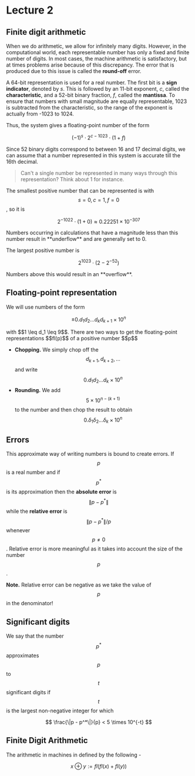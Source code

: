 # Lecture 2

## Finite digit arithmetic

When we do arithmetic, we allow for infinitely many digits. However, in the computational world, each representable number has only a fixed and finite number of digits. In most cases, the machine arithmetic is satisfactory, but at times problems arise because of this discrepancy. The error that is produced due to this issue is called the **round-off** error. 

A 64-bit representation is used for a real number. The first bit is a **sign indicator**, denoted by *s*. This is followed by an 11-bit exponent, *c*, called the **characteristic**, and a 52-bit binary fraction, *f*, called the **mantissa**. To ensure that numbers with small magnitude are equally representable, 1023 is subtracted from the characteristic, so the range of the exponent is actually from -1023 to 1024.

Thus, the system gives a floating-point number of the form

<div style='text-align:center;'>

$$
(-1)^s\cdot2^{c - 1023}\cdot(1 + f)
$$
</div>Since 52 binary digits correspond to between 16 and 17 decimal digits, we can assume that a number represented in this system is accurate till the 16th decimal.

> Can't a single number be represented in many ways through this representation? Think about 1 for instance.

The smallest positive number that can be represented is with $$s = 0, c = 1, f = 0$$, so it is

<div style='text-align:center;'>


$$
2^{-1022}\cdot(1 + 0) \approx 0.22251 \times 10^{-307}
$$
</div>Numbers occurring in calculations that have a magnitude less than this number result in **underflow** and are generally set to 0.

The largest positive number is

<div style='text-align:center;'>


$$
2^{1023}\cdot (2 - 2^{-52})
$$
</div>Numbers above this would result in an **overflow**.

## Floating-point representation

We will use numbers of the form

<div style='text-align:center;'>


$$
\pm 0.d_1d_2\dots d_kd_{k + 1} \times 10^n
$$
</div>with $$1 \leq d_1 \leq 9$$. There are two ways to get the floating-point representations $$fl(p)$$ of a positive number $$p$$

- **Chopping.** We simply chop off the $$d_{k + 1}, d_{k + 2}, \dots$$ and write $$0.d_1d_2\dots d_k \times 10^n$$
- **Rounding.** We add $$ 5 \times 10^{n - (k + 1)}$$ to the number and then chop the result to obtain $$0.\delta_1\delta_2\dots \delta_k \times 10^n$$

## Errors

This approximate way of writing numbers is bound to create errors. If $$p$$ is a real number and if $$p^*$$ is its approximation then the **absolute error** is $$\|p - p ^*\|$$ while the **relative error** is $$\|p - p ^*\|/p$$ whenever $$p \neq 0$$. Relative error is more meaningful as it takes into account the size of the number $$p$$.

**Note.** Relative error can be negative as we take the value of $$p$$ in the denominator!

## Significant digits

We say that the number $$p^*$$ approximates $$p$$ to $$t$$ significant digits if $$t$$ is the largest non-negative integer for which

<div style='text-align:center;'>


$$
\frac{\|p - p^*\|}{p} < 5 \times 10^{-t}
$$

</div>

## Finite Digit Arithmetic

The arithmetic in machines in defined by the following -

<div style='text-align:center;'> 


$$
x \oplus y := fl(fl(x) + fl(y))
$$
</div>
